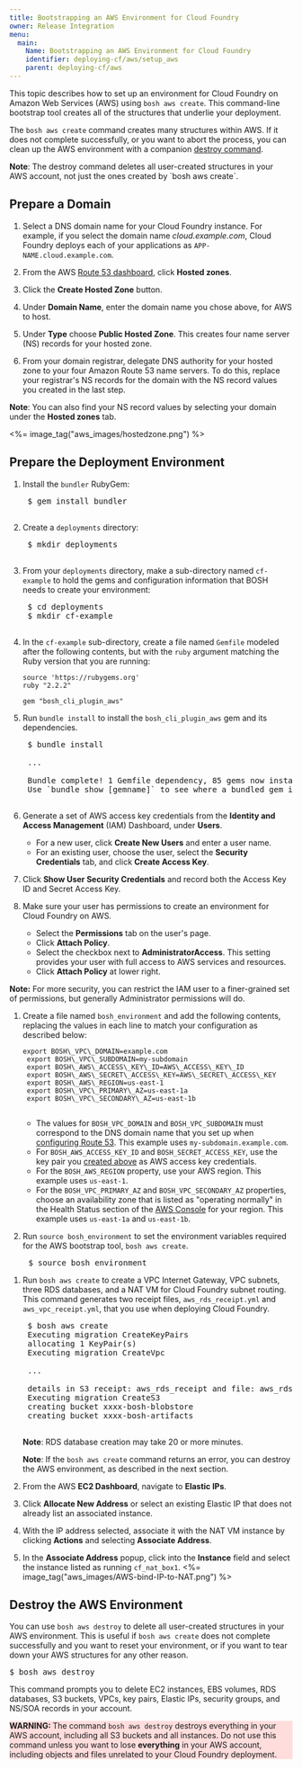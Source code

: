 ```yaml
---
title: Bootstrapping an AWS Environment for Cloud Foundry
owner: Release Integration
menu:
  main:
    Name: Bootstrapping an AWS Environment for Cloud Foundry
    identifier: deploying-cf/aws/setup_aws
    parent: deploying-cf/aws
---
```


<style>
    .note.warning {
        background-color: #fdd;
        border-color: #fbb
    }

    .note.warning:before {
        color: #f99;
    }
</style>



This topic describes how to set up an environment for Cloud Foundry on Amazon Web Services (AWS) using `bosh aws create`. This command-line bootstrap tool creates all of the structures that underlie your deployment.

The `bosh aws create` command creates many structures within AWS. If it does not complete successfully, or you want to abort the process, you can clean up the AWS environment with a companion [destroy command](#destroy-environment).
<p class="note"><strong>Note</strong>: The destroy command deletes all user-created structures in your AWS account, not just the ones created by `bosh aws create`.
</p>

## <a id="domain-prep"></a> Prepare a Domain ##

1. Select a DNS domain name for your Cloud Foundry instance. For example, if you select the domain name *cloud.example.com*, Cloud Foundry deploys each of your applications as `APP-NAME.cloud.example.com`.

1. From the AWS [Route 53 dashboard](https://console.aws.amazon.com/route53), click **Hosted zones**.

1. Click the **Create Hosted Zone** button.

1. Under **Domain Name**, enter the domain name you chose above, for AWS to host.

1. Under **Type** choose **Public Hosted Zone**. This creates four name server (NS) records for your hosted zone.

1. From your domain registrar, delegate DNS authority for your hosted zone to your four Amazon Route 53 name servers. To do this, replace your registrar's NS records for the domain with the NS record values you created in the last step.
<p class='note'><strong>Note</strong>: You can also find your NS record values by selecting your domain under the <strong>Hosted zones</strong> tab.</p>
<%= image_tag("aws_images/hostedzone.png") %>

## <a id="deployment-env-prep"></a> Prepare the Deployment Environment ##

1. Install the `bundler` RubyGem:

    <pre class="terminal">
    $ gem install bundler
    </pre>

1. Create a `deployments` directory:

    <pre class="terminal">
    $ mkdir deployments
    </pre>

1. From your `deployments` directory, make a sub-directory named `cf-example` to hold the gems and configuration information that BOSH needs to create your environment:

    <pre class="terminal">
    $ cd deployments
    $ mkdir cf-example
    </pre>

1. In the `cf-example` sub-directory, create a file named `Gemfile` modeled after the following contents, but with the `ruby` argument matching the Ruby version that you are running:

    ~~~
    source 'https://rubygems.org'
    ruby "2.2.2"

    gem "bosh_cli_plugin_aws"
    ~~~


1. Run `bundle install` to install the `bosh_cli_plugin_aws` gem and its dependencies.

    <pre class="terminal">
    $ bundle install

    ...

    Bundle complete! 1 Gemfile dependency, 85 gems now installed.
    Use `bundle show [gemname]` to see where a bundled gem is installed.
    </pre>

1. <a id="generate-credentials"></a>Generate a set of AWS access key credentials from the **Identity and Access Management** (IAM) Dashboard, under **Users**.
    * For a new user, click **Create New Users** and enter a user name.
    * For an existing user, choose the user, select the **Security Credentials** tab, and click **Create Access Key**.

1. Click **Show User Security Credentials** and record both the Access Key ID and Secret Access Key.

1. Make sure your user has permissions to create an environment for Cloud Foundry on AWS.
    * Select the **Permissions** tab on the user's page.
    * Click **Attach Policy**.
    * Select the checkbox next to **AdministratorAccess**. This setting provides your user with full access to AWS services and resources.
    * Click **Attach Policy** at lower right.
<p class="note"><strong>Note:</strong> For more security, you can restrict the IAM user to a finer-grained set of permissions, but generally Administrator permissions will do.</p>

1. Create a file named `bosh_environment` and add the following contents,
replacing the values in each line to match your configuration as described below:
    <pre><code>export BOSH\_VPC\_DOMAIN=example.com
    export BOSH\_VPC\_SUBDOMAIN=my-subdomain
    export BOSH\_AWS\_ACCESS\_KEY\_ID=AWS\_ACCESS\_KEY\_ID
    export BOSH\_AWS\_SECRET\_ACCESS\_KEY=AWS\_SECRET\_ACCESS\_KEY
    export BOSH\_AWS\_REGION=us-east-1
    export BOSH\_VPC\_PRIMARY\_AZ=us-east-1a
    export BOSH\_VPC\_SECONDARY\_AZ=us-east-1b
    </code></pre>
    * The values for `BOSH_VPC_DOMAIN` and `BOSH_VPC_SUBDOMAIN`
    must correspond to the DNS domain name that you set up when <a href="#domain-prep">configuring
    Route 53</a>. This example uses `my-subdomain.example.com`.
    * For `BOSH_AWS_ACCESS_KEY_ID` and `BOSH_SECRET_ACCESS_KEY`, use the key pair you <a href="#generate-credentials">created above</a> as AWS access key credentials.
    * For the `BOSH_AWS_REGION` property, use your AWS region. This example
    uses `us-east-1`.
    * For the `BOSH_VPC_PRIMARY_AZ` and `BOSH_VPC_SECONDARY_AZ` properties,
    choose an availability zone that is listed as "operating normally" in the
    Health Status section of the
    [AWS Console](https://console.aws.amazon.com/ec2/v2/home?region=us-east-1)
    for your region. This example uses `us-east-1a` and `us-east-1b`.


1. Run `source bosh_environment` to set the environment variables required for
the AWS bootstrap tool, `bosh aws create`.
<pre class="terminal">
    $ source bosh_environment
</pre>

1. Run `bosh aws create` to create a VPC Internet Gateway, VPC subnets,
three RDS databases, and a NAT VM for Cloud Foundry subnet routing.
This command generates two receipt files, `aws_rds_receipt.yml` and
`aws_vpc_receipt.yml`, that you use when deploying Cloud Foundry.

    <pre class="terminal">
    $ bosh aws create
    Executing migration CreateKeyPairs
    allocating 1 KeyPair(s)
    Executing migration CreateVpc

    ...

    details in S3 receipt: aws_rds_receipt and file: aws_rds_receipt.yml
    Executing migration CreateS3
    creating bucket xxxx-bosh-blobstore
    creating bucket xxxx-bosh-artifacts
    </pre>

    <p class="note"><strong>Note</strong>: RDS database creation may take 20 or more minutes.
    </p>

    <p class="note"><strong>Note</strong>: If the <code>bosh aws create</code> command returns an error, you can destroy the AWS environment, as described in the next section.</p>

1. From the AWS **EC2 Dashboard**, navigate to **Elastic IPs**.

1. Click **Allocate New Address** or select an existing Elastic IP that does not already list an associated instance.

1. With the IP address selected, associate it with the NAT VM instance by clicking **Actions** and selecting **Associate Address**.

1. In the **Associate Address** popup, click into the **Instance** field and select the instance listed as running `cf_nat_box1`.
<%= image_tag("aws_images/AWS-bind-IP-to-NAT.png") %>

## <a id="destroy-environment"></a>Destroy the AWS Environment ##
You can use <code>bosh aws destroy</code> to delete all user-created structures in your AWS environment. This is useful if `bosh aws create` does not complete successfully and you want to reset your environment, or if you want to tear down your AWS structures for any other reason.

<pre class="terminal">
$ bosh aws destroy
</pre>
This command prompts you to delete EC2 instances, EBS volumes, RDS databases, S3 buckets, VPCs, key pairs, Elastic IPs, security groups, and NS/SOA records in your account.

<p class="note warning">
<strong>WARNING: </strong> The command <code>bosh aws destroy</code> destroys
    everything in your AWS account, including all S3 buckets and all instances.
    Do not use this command unless you want to lose <strong>everything</strong>
    in your AWS account, including objects and files unrelated to your Cloud
    Foundry deployment.
</p>



